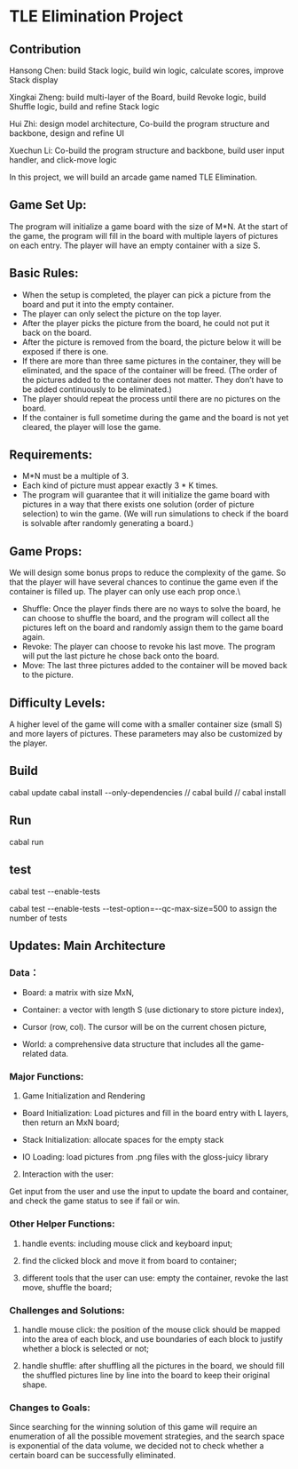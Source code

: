 # TLE Elimination Project

## Contribution
Hansong Chen: build Stack logic, build win logic, calculate scores, improve Stack display 

Xingkai Zheng: build multi-layer of the Board, build Revoke logic, build Shuffle logic, build and refine Stack logic

Hui Zhi: design model architecture, Co-build the program structure and backbone, design and refine UI

Xuechun Li: Co-build the program structure and backbone, build user input handler, and click-move logic

In this project, we will build an arcade game named TLE Elimination. 

## Game Set Up: 
The program will initialize a game board with the size of M*N. At the start of the game, the program will fill in the board with multiple layers of pictures on each entry. The player will have an empty container with a size S.  

## Basic Rules: 
* When the setup is completed, the player can pick a picture from the board and put it into the empty container.
* The player can only select the picture on the top layer.
* After the player picks the picture from the board, he could not put it back on the board.
* After the picture is removed from the board, the picture below it will be exposed if there is one. 
* If there are more than three same pictures in the container, they will be eliminated, and the space of the container will be freed. (The order of the pictures added to the container does not matter. They don’t have to be added continuously to be eliminated.)
* The player should repeat the process until there are no pictures on the board.
* If the container is full sometime during the game and the board is not yet cleared, the player will lose the game.

## Requirements: 
* M*N must be a multiple of 3.
* Each kind of picture must appear exactly 3 * K times.
* The program will guarantee that it will initialize the game board with pictures in a way that there exists one solution (order of picture selection) to win the game.  (We will run simulations to check if the board is solvable after randomly generating a board.)

## Game Props:

We will design some bonus props to reduce the complexity of the game. So that the player will have several chances to continue the game even if the container is filled up. The player can only use each prop once.\\

* Shuffle: Once the player finds there are no ways to solve the board, he can choose to shuffle the board, and the program will collect all the pictures left on the board and randomly assign them to the game board again.
* Revoke: The player can choose to revoke his last move. The program will put the last picture he chose back onto the board.
* Move: The last three pictures added to the container will be moved back to the picture.

## Difficulty Levels: 
A higher level of the game will come with a smaller container size (small S) and more layers of pictures. These parameters may also be customized by the player. 

## Build

cabal update
cabal install --only-dependencies //
cabal build //
cabal install 

## Run
cabal run

## test 
cabal test  --enable-tests   

cabal test  --enable-tests --test-option=--qc-max-size=500 to assign the number of tests


## Updates: Main Architecture

### Data：

* Board: a matrix with size MxN,

* Container: a vector with length S (use dictionary to store picture index),

* Cursor  (row, col). The cursor will be on the current chosen picture,

* World: a comprehensive data structure that includes all the game-related data.

### Major Functions:

1. Game Initialization and Rendering

* Board Initialization: Load pictures and fill in the board entry with L layers, then return an MxN board;

* Stack Initialization: allocate spaces for the empty stack

* IO Loading: load pictures from .png files with the gloss-juicy library


2. Interaction with the user:

Get input from the user and use the input to update the board and container, and check the game status to see if fail or win. 


### Other Helper Functions: 

1. handle events: including mouse click and keyboard input;

2. find the clicked block and move it from board to container;

3. different tools that the user can use: empty the container, revoke the last move, shuffle the board;

### Challenges and Solutions: 

1. handle mouse click: the position of the mouse click should be mapped into the area of each block, and use boundaries of each block to justify whether a block is selected or not; 

2. handle shuffle: after shuffling all the pictures in the board, we should fill the shuffled pictures line by line into the board to keep their original shape. 

### Changes to Goals: 
Since searching for the winning solution of this game will require an enumeration of all the possible movement strategies, and the search space is exponential of the data volume, we decided not to check whether a certain board can be successfully eliminated. 
